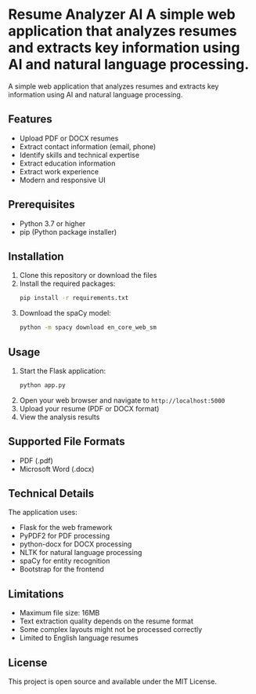 # Resume Analyzer AI A simple web application that analyzes resumes and extracts key information using AI and natural language processing.


A simple web application that analyzes resumes and extracts key information using AI and natural language processing.

## Features

- Upload PDF or DOCX resumes
- Extract contact information (email, phone)
- Identify skills and technical expertise
- Extract education information
- Extract work experience
- Modern and responsive UI

## Prerequisites

- Python 3.7 or higher
- pip (Python package installer)

## Installation

1. Clone this repository or download the files
2. Install the required packages:
   ```bash
   pip install -r requirements.txt
   ```
3. Download the spaCy model:
   ```bash
   python -m spacy download en_core_web_sm
   ```

## Usage

1. Start the Flask application:
   ```bash
   python app.py
   ```
2. Open your web browser and navigate to `http://localhost:5000`
3. Upload your resume (PDF or DOCX format)
4. View the analysis results

## Supported File Formats

- PDF (.pdf)
- Microsoft Word (.docx)

## Technical Details

The application uses:
- Flask for the web framework
- PyPDF2 for PDF processing
- python-docx for DOCX processing
- NLTK for natural language processing
- spaCy for entity recognition
- Bootstrap for the frontend

## Limitations

- Maximum file size: 16MB
- Text extraction quality depends on the resume format
- Some complex layouts might not be processed correctly
- Limited to English language resumes

## License

This project is open source and available under the MIT License. 
